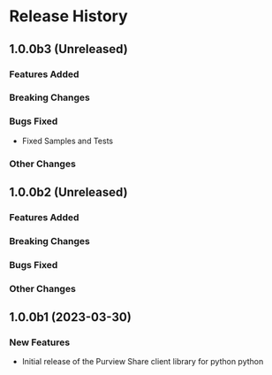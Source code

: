 # Release History

## 1.0.0b3 (Unreleased)

### Features Added

### Breaking Changes

### Bugs Fixed

- Fixed Samples and Tests

### Other Changes

## 1.0.0b2 (Unreleased)

### Features Added

### Breaking Changes

### Bugs Fixed

### Other Changes

## 1.0.0b1 (2023-03-30)

### New Features

- Initial release of the Purview Share client library for python
python 